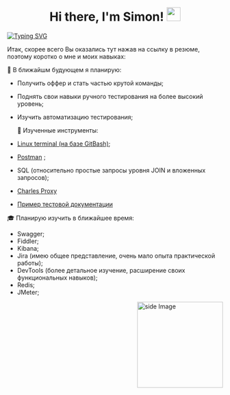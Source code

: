 <h1 align="center">Hi there, I'm Simon! 
<img src="https://github.com/blackcater/blackcater/raw/main/images/Hi.gif" height="32"/></h1>


[![Typing SVG](https://readme-typing-svg.herokuapp.com?color=0CFF66C0&center=true&vCenter=true&lines=Junior+QA+Engineer+from+Omsk%2C+Russia)](https://git.io/typing-svg)

Итак, скорее всего Вы оказались тут нажав на ссылку в резюме, поэтому коротко о мне и моих навыках: 

 🎯 В ближайшм будующем я планирую:
 
- Получить оффер и стать частью крутой команды;
- Поднять свои навыки ручного тестирования на более высокий уровень;
- Изучить автоматизацию тестирования;
	
  🔨 Изученные инструменты:
  
- <a href=https://github.com/Snick-P/GitBash/>Linux terminal (на базе GitBash)</a>;
- <a href=https://github.com/Snick-P/Postman/>Postman</a>  ;
- SQL (относительно простые запросы уровня JOIN и вложенных запросов);
- <a href=https://github.com/Snick-P/Charles-Proxy/>Charles Proxy</a>
- <a href=https://github.com/Snick-P/Documents/>Пример тестовой документации</a>

🎓 Планирую изучить в ближайшее время:

- Swagger;
- Fiddler;
- Kibana;
- Jira (имею общее представление, очень мало опыта практической работы);
- DevTools (более детальное изучение, расширение своих функциональных навыков);
- Redis;
- JMeter;


<img src="https://github.com/sciencepal/sciencepal/blob/master/assets/life_balance.gif" alt="side Image" align="right" width="200" height="auto" />

